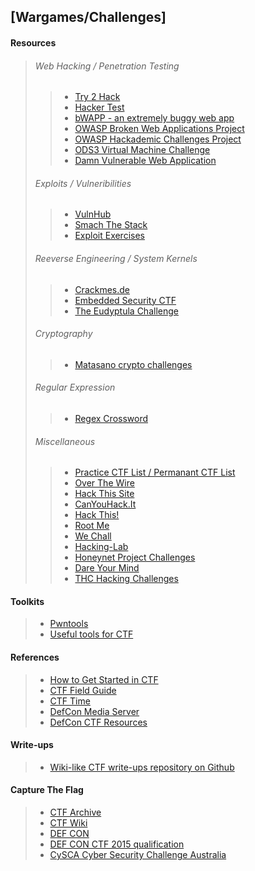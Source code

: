 ## [Wargames/Challenges] ##

#### Resources ####
>
> ###### Web Hacking / Penetration Testing ######
> > * [Try 2 Hack](http://www.try2hack.nl/)
> > * [Hacker Test](http://www.hackertest.net/)
> > * [bWAPP - an extremely buggy web app](http://www.itsecgames.com/)
> > * [OWASP Broken Web Applications Project](https://www.owasp.org/index.php/OWASP_Broken_Web_Applications_Project)
> > * [OWASP Hackademic Challenges Project](https://www.owasp.org/index.php/OWASP_Hackademic_Challenges_Project)
> > * [ODS3 Virtual Machine Challenge](http://sourceforge.net/projects/ods3virtualmachinechallenge/)
> > * [Damn Vulnerable Web Application](http://www.dvwa.co.uk/)
> 
> ###### Exploits / Vulneribilities ######
> > * [VulnHub](http://www.vulnhub.com/)
> > * [Smach The Stack](http://smashthestack.org/)
> > * [Exploit Exercises](http://exploit-exercises.com/)
> 
> ###### Reeverse Engineering / System Kernels ######
> > * [Crackmes.de](http://www.crackmes.de/)
> > * [Embedded Security CTF](http://microcorruption.com/)
> > * [The Eudyptula Challenge](http://eudyptula-challenge.org/)
> 
> ###### Cryptography ######
> > * [Matasano crypto challenges](http://cryptopals.com/)
> 
> ###### Regular Expression ######
> > * [Regex Cross­word](http://regexcrossword.com/)
> 
> ###### Miscellaneous ######
> > * [Practice CTF List / Permanant CTF List](http://captf.com/practice-ctf/)
> > * [Over The Wire](http://overthewire.org/)
> > * [Hack This Site](http://www.hackthissite.org/)
> > * [CanYouHack.It](http://canyouhack.it/)
> > * [Hack This!](http://www.hackthis.co.uk/)
> > * [Root Me](http://www.root-me.org/?lang=en)
> > * [We Chall](http://www.wechall.net/)
> > * [Hacking-Lab](http://www.hacking-lab.com/)
> > * [Honeynet Project Challenges](https://www.honeynet.org/challenges)
> > * [Dare Your Mind](http://www.dareyourmind.net/)
> > * [THC Hacking Challenges](http://www.hackchallenge.net/)

#### Toolkits ####
> * [Pwntools](http://pwntools.com/)
> * [Useful tools for CTF](http://delimitry.blogspot.tw/2014/10/useful-tools-for-ctf.html)

#### References ####
> * [How to Get Started in CTF](http://www.endgame.com/blog/how-to-get-started-in-ctf.html)
> * [CTF Field Guide](http://trailofbits.github.io/ctf/)
> * [CTF Time](http://ctftime.org/)
> * [DefCon Media Server](http://media.defcon.org/)
> * [DefCon CTF Resources](http://www.defcon.org/html/links/dc-ctf.html)

#### Write-ups ####
> * [Wiki-like CTF write-ups repository on Github](http://github.com/ctfs)

#### Capture The Flag ####
> * [CTF Archive](http://captf.com/)
> * [CTF Wiki](http://ctf.forgottensec.com/wiki/index.php)
> * [DEF CON](https://www.defcon.org/)
> * [DEF CON CTF 2015 qualification](https://blog.legitbs.net/)
> * [CySCA Cyber Security Challenge Australia](https://www.cyberchallenge.com.au/)
